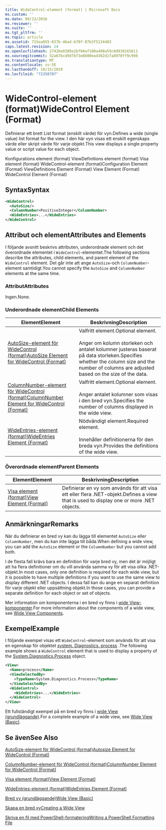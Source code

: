 ```yaml
---
title: WideControl-element (format) | Microsoft Docs
ms.custom: ''
ms.date: 09/13/2016
ms.reviewer: ''
ms.suite: ''
ms.tgt_pltfrm: ''
ms.topic: article
ms.assetid: 715ea055-037b-46ad-b70f-87b3f5134403
caps.latest.revision: 14
ms.openlocfilehash: 2742be0389a1bf04af100a490a59c0d938165811
ms.sourcegitcommit: 52a67bcd9d7bf3e8600ea4302d1fa8970ff9c998
ms.translationtype: MT
ms.contentlocale: sv-SE
ms.lasthandoff: 10/15/2019
ms.locfileid: "72358707"
---
```

# <a name="widecontrol-element-format"></a><span data-ttu-id="5d001-102">WideControl-element (format)</span><span class="sxs-lookup"><span data-stu-id="5d001-102">WideControl Element (Format)</span></span>

<span data-ttu-id="5d001-103">Definierar ett brett List format (enskilt värde) för vyn.</span><span class="sxs-lookup"><span data-stu-id="5d001-103">Defines a wide (single value) list format for the view.</span></span> <span data-ttu-id="5d001-104">I den här vyn visas ett enskilt egenskaps värde eller skript värde för varje objekt.</span><span class="sxs-lookup"><span data-stu-id="5d001-104">This view displays a single property value or script value for each object.</span></span>

<span data-ttu-id="5d001-105">Konfigurations element (format) ViewDefinitions element (format) Visa element (format) WideControl-element (format)</span><span class="sxs-lookup"><span data-stu-id="5d001-105">Configuration Element (Format) ViewDefinitions Element (Format) View Element (Format) WideControl Element (Format)</span></span>

## <a name="syntax"></a><span data-ttu-id="5d001-106">Syntax</span><span class="sxs-lookup"><span data-stu-id="5d001-106">Syntax</span></span>

```xml
<WideControl>
  <AutoSize/>
  <ColumnNumber>PositiveInteger</ColumnNumber>
  <WideEntries>...</WideEntries>
</WideControl>
```

## <a name="attributes-and-elements"></a><span data-ttu-id="5d001-107">Attribut och element</span><span class="sxs-lookup"><span data-stu-id="5d001-107">Attributes and Elements</span></span>

<span data-ttu-id="5d001-108">I följande avsnitt beskrivs attributen, underordnade element och det överordnade elementet i `WideControl`-elementet.</span><span class="sxs-lookup"><span data-stu-id="5d001-108">The following sections describe the attributes, child elements, and parent element of the `WideControl` element.</span></span> <span data-ttu-id="5d001-109">Det går inte att ange `AutoSize`-och `ColumnNumber`-element samtidigt.</span><span class="sxs-lookup"><span data-stu-id="5d001-109">You cannot specify the `AutoSize` and `ColumnNumber` elements at the same time.</span></span>

### <a name="attributes"></a><span data-ttu-id="5d001-110">Attribut</span><span class="sxs-lookup"><span data-stu-id="5d001-110">Attributes</span></span>

<span data-ttu-id="5d001-111">Ingen.</span><span class="sxs-lookup"><span data-stu-id="5d001-111">None.</span></span>

### <a name="child-elements"></a><span data-ttu-id="5d001-112">Underordnade element</span><span class="sxs-lookup"><span data-stu-id="5d001-112">Child Elements</span></span>

|<span data-ttu-id="5d001-113">Element</span><span class="sxs-lookup"><span data-stu-id="5d001-113">Element</span></span>|<span data-ttu-id="5d001-114">Beskrivning</span><span class="sxs-lookup"><span data-stu-id="5d001-114">Description</span></span>|
|-------------|-----------------|
|[<span data-ttu-id="5d001-115">AutoSize-element för WideControl (format)</span><span class="sxs-lookup"><span data-stu-id="5d001-115">AutoSize Element for WideControl (Format)</span></span>](./autosize-element-for-widecontrol-format.md)|<span data-ttu-id="5d001-116">Valfritt element.</span><span class="sxs-lookup"><span data-stu-id="5d001-116">Optional element.</span></span><br /><br /> <span data-ttu-id="5d001-117">Anger om kolumn storleken och antalet kolumner justeras baserat på data storleken.</span><span class="sxs-lookup"><span data-stu-id="5d001-117">Specifies whether the column size and the number of columns are adjusted based on the size of the data.</span></span>|
|[<span data-ttu-id="5d001-118">ColumnNumber-element för WideControl (format)</span><span class="sxs-lookup"><span data-stu-id="5d001-118">ColumnNumber Element for WideControl (Format)</span></span>](./columnnumber-element-for-widecontrol-format.md)|<span data-ttu-id="5d001-119">Valfritt element.</span><span class="sxs-lookup"><span data-stu-id="5d001-119">Optional element.</span></span><br /><br /> <span data-ttu-id="5d001-120">Anger antalet kolumner som visas i den bred vyn.</span><span class="sxs-lookup"><span data-stu-id="5d001-120">Specifies the number of columns displayed in the wide view.</span></span>|
|[<span data-ttu-id="5d001-121">WideEntries-element (format)</span><span class="sxs-lookup"><span data-stu-id="5d001-121">WideEntries Element (Format)</span></span>](./wideentries-element-for-widecontrol-format.md)|<span data-ttu-id="5d001-122">Nödvändigt element.</span><span class="sxs-lookup"><span data-stu-id="5d001-122">Required element.</span></span><br /><br /> <span data-ttu-id="5d001-123">Innehåller definitionerna för den breda vyn.</span><span class="sxs-lookup"><span data-stu-id="5d001-123">Provides the definitions of the wide view.</span></span>|

### <a name="parent-elements"></a><span data-ttu-id="5d001-124">Överordnade element</span><span class="sxs-lookup"><span data-stu-id="5d001-124">Parent Elements</span></span>

|<span data-ttu-id="5d001-125">Element</span><span class="sxs-lookup"><span data-stu-id="5d001-125">Element</span></span>|<span data-ttu-id="5d001-126">Beskrivning</span><span class="sxs-lookup"><span data-stu-id="5d001-126">Description</span></span>|
|-------------|-----------------|
|[<span data-ttu-id="5d001-127">Visa element (format)</span><span class="sxs-lookup"><span data-stu-id="5d001-127">View Element (Format)</span></span>](./view-element-format.md)|<span data-ttu-id="5d001-128">Definierar en vy som används för att visa ett eller flera .NET-objekt.</span><span class="sxs-lookup"><span data-stu-id="5d001-128">Defines a view that is used to display one or more .NET objects.</span></span>|

## <a name="remarks"></a><span data-ttu-id="5d001-129">Anmärkningar</span><span class="sxs-lookup"><span data-stu-id="5d001-129">Remarks</span></span>

<span data-ttu-id="5d001-130">När du definierar en bred vy kan du lägga till elementet `AutoSize` eller `ColumnNumber`, men du kan inte lägga till båda.</span><span class="sxs-lookup"><span data-stu-id="5d001-130">When defining a wide view, you can add the `AutoSize` element or the `ColumnNumber` but you cannot add both.</span></span>

<span data-ttu-id="5d001-131">I de flesta fall krävs bara en definition för varje bred vy, men det är möjligt att ha flera definitioner om du vill använda samma vy för att visa olika .NET-objekt.</span><span class="sxs-lookup"><span data-stu-id="5d001-131">In most cases, only one definition is required for each wide view, but it is possible to have multiple definitions if you want to use the same view to display different .NET objects.</span></span> <span data-ttu-id="5d001-132">I dessa fall kan du ange en separat definition för varje objekt eller uppsättning objekt.</span><span class="sxs-lookup"><span data-stu-id="5d001-132">In those cases, you can provide a separate definition for each object or set of objects.</span></span>

<span data-ttu-id="5d001-133">Mer information om komponenterna i en bred vy finns i [wide View-komponenter](./creating-a-wide-view.md).</span><span class="sxs-lookup"><span data-stu-id="5d001-133">For more information about the components of a wide view, see [Wide View Components](./creating-a-wide-view.md).</span></span>

## <a name="example"></a><span data-ttu-id="5d001-134">Exempel</span><span class="sxs-lookup"><span data-stu-id="5d001-134">Example</span></span>

<span data-ttu-id="5d001-135">I följande exempel visas ett `WideControl`-element som används för att visa en egenskap för objektet [system. Diagnostics. process](/dotnet/api/System.Diagnostics.Process) .</span><span class="sxs-lookup"><span data-stu-id="5d001-135">The following example shows a `WideControl` element that is used to display a property of the [System.Diagnostics.Process](/dotnet/api/System.Diagnostics.Process) object.</span></span>

```xml
<View>
  <Name>process</Name>
  <ViewSelectedBy>
    <TypeName>System.Diagnostics.Process</TypeName>
  </ViewSelectedBy>
  <WideControl>
    <WideEntries>...</WideEntries>
  </WideControl>
</View>
```

<span data-ttu-id="5d001-136">Ett fullständigt exempel på en bred vy finns i [wide View (grundläggande)](./wide-view-basic.md).</span><span class="sxs-lookup"><span data-stu-id="5d001-136">For a complete example of a wide view, see [Wide View (Basic)](./wide-view-basic.md).</span></span>

## <a name="see-also"></a><span data-ttu-id="5d001-137">Se även</span><span class="sxs-lookup"><span data-stu-id="5d001-137">See Also</span></span>

[<span data-ttu-id="5d001-138">AutoSize-element för WideControl (format)</span><span class="sxs-lookup"><span data-stu-id="5d001-138">Autosize Element for WideControl (Format)</span></span>](./autosize-element-for-widecontrol-format.md)

[<span data-ttu-id="5d001-139">ColumnNumber-element för WideControl (format)</span><span class="sxs-lookup"><span data-stu-id="5d001-139">ColumnNumber Element for WideControl (Format)</span></span>](./columnnumber-element-for-widecontrol-format.md)

[<span data-ttu-id="5d001-140">Visa element (format)</span><span class="sxs-lookup"><span data-stu-id="5d001-140">View Element (Format)</span></span>](./view-element-format.md)

[<span data-ttu-id="5d001-141">WideEntries-element (format)</span><span class="sxs-lookup"><span data-stu-id="5d001-141">WideEntries Element (Format)</span></span>](./wideentries-element-for-widecontrol-format.md)

[<span data-ttu-id="5d001-142">Bred vy (grundläggande)</span><span class="sxs-lookup"><span data-stu-id="5d001-142">Wide View (Basic)</span></span>](./wide-view-basic.md)

[<span data-ttu-id="5d001-143">Skapa en bred vy</span><span class="sxs-lookup"><span data-stu-id="5d001-143">Creating a Wide View</span></span>](./creating-a-wide-view.md)

[<span data-ttu-id="5d001-144">Skriva en fil med PowerShell-formatering</span><span class="sxs-lookup"><span data-stu-id="5d001-144">Writing a PowerShell Formatting File</span></span>](./writing-a-powershell-formatting-file.md)
